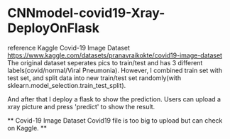 # CNNmodel-covid19-Xray-DeployOnFlask

reference
Kaggle Covid-19 Image Dataset
https://www.kaggle.com/datasets/pranavraikokte/covid19-image-dataset
The original dataset seperates pics to train/test and has 3 different labels(covid/normal/Viral Pneumonia).
However, I combined train set with test set, and split data into new train/test set randomly(with sklearn.model_selection.train_test_split).

And after that I deploy a flask to show the prediction.
Users can upload a xray picture and press 'predict' to show the result.

**
Covid-19 Image Dataset
Covid19 file is too big to upload but can check on Kaggle.
**
